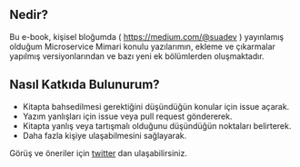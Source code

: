 ## Nedir?

Bu e-book, kişisel bloğumda ( https://medium.com/@suadev ) yayınlamış olduğum Microservice Mimari konulu yazılarımın, ekleme ve çıkarmalar yapılmış versiyonlarından ve bazı yeni ek bölümlerden oluşmaktadır. 

## Nasıl Katkıda Bulunurum?

- Kitapta bahsedilmesi gerektiğini düşündüğün konular için issue açarak.
- Yazım yanlışları için issue veya pull request göndererek.
- Kitapta yanlış veya tartışmalı olduğunu düşündüğün noktaları belirterek.
- Daha fazla kişiye ulaşabilmesini sağlayarak.


Görüş ve öneriler için [twitter](https://twitter.com/kose__suat) dan ulaşabilirsiniz.
